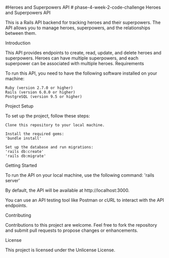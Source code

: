 #Heroes and Superpowers API # phase-4-week-2-code-challenge
Heroes and Superpowers API

This is a Rails API backend for tracking heroes and their superpowers. The API allows you to manage heroes, superpowers, and the relationships between them.

Introduction

This API provides endpoints to create, read, update, and delete heroes and superpowers. Heroes can have multiple superpowers, and each superpower can be associated with multiple heroes.
Requirements

To run this API, you need to have the following software installed on your machine:

    Ruby (version 2.7.0 or higher)
    Rails (version 6.0.0 or higher)
    PostgreSQL (version 9.5 or higher)

Project Setup

To set up the project, follow these steps:

    Clone this repository to your local machine.

    Install the required gems:
    'bundle install'

    Set up the database and run migrations:
    'rails db:create'
    'rails db:migrate'

Getting Started

To run the API on your local machine, use the following command:
'rails server'

By default, the API will be available at http://localhost:3000.

You can use an API testing tool like Postman or cURL to interact with the API endpoints.

Contributing

Contributions to this project are welcome. Feel free to fork the repository and submit pull requests to propose changes or enhancements.

License

This project is licensed under the Unlicense License.
